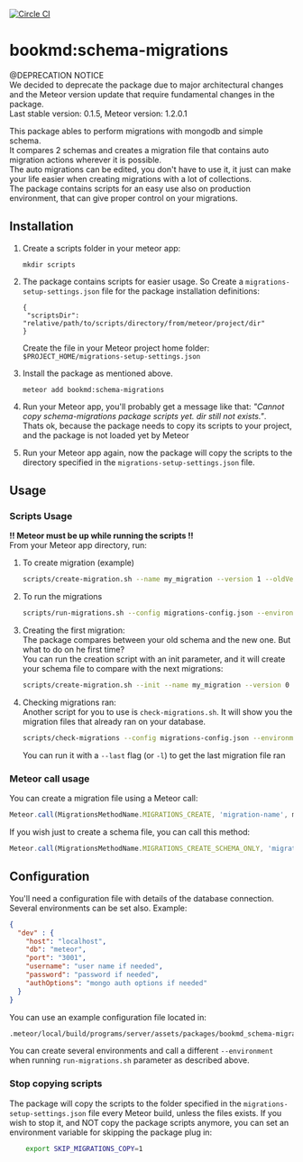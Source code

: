 [![Circle CI](https://circleci.com/gh/bookmd/schema-migrations.svg?style=svg&circle-token=461785e8b633ffd75c08e055f5909cbeae73ba85)](https://circleci.com/gh/bookmd/schema-migrations)

# bookmd:schema-migrations

@DEPRECATION NOTICE   
We decided to deprecate the package due to major architectural changes and the Meteor version update that require fundamental changes in the package.   
Last stable version: 0.1.5, Meteor version: 1.2.0.1   
   
This package ables to perform migrations with mongodb and simple schema.   
It compares 2 schemas and creates a migration file that contains auto migration actions wherever it is possible.   
The auto migrations can be edited, you don't have to use it, it just can make your life easier when creating migrations with a lot of collections.    
The package contains scripts for an easy use also on production environment, that can give proper control on your migrations.

## Installation

1. Create a scripts folder in your meteor app:   
    ```
    mkdir scripts
    ```   

2. The package contains scripts for easier usage. So Create a ```migrations-setup-settings.json``` file for the package installation definitions:
   ```
   {
    "scriptsDir": "relative/path/to/scripts/directory/from/meteor/project/dir"
   }
   ```
   Create the file in your Meteor project home folder: ```$PROJECT_HOME/migrations-setup-settings.json```
   
3. Install the package as mentioned above.
    ```
    meteor add bookmd:schema-migrations
    ```
4. Run your Meteor app, you'll probably get a message like that: _"Cannot copy schema-migrations package scripts yet. dir still not exists."_.   
Thats ok, because the package needs to copy its scripts to your project, and the package is not loaded yet by Meteor
5. Run your Meteor app again, now the package will copy the scripts to the directory specified in the ```migrations-setup-settings.json``` file.

## Usage

### Scripts Usage

**!! Meteor must be up while running the scripts !!**  
From your Meteor app directory, run:

1. To create migration (example)
    ```bash
    scripts/create-migration.sh --name my_migration --version 1 --oldVersion 0 --path /path/to/migrations/parent/dir
    ```
  
2. To run the migrations
    ```bash
    scripts/run-migrations.sh --config migrations-config.json --environment dev --op up --targetDir /path/to/migrations/parent/dir
    ```

3. Creating the first migration:   
    The package compares between your old schema and the new one. But what to do on he first time?   
    You can run the creation script with an init parameter, and it will create your schema file to compare with the next migrations:   
    ```bash
    scripts/create-migration.sh --init --name my_migration --version 0 --path /path/to/migrations/parent/dir
    ```
    
4. Checking migrations ran:   
    Another script for you to use is ```check-migrations.sh```. It will show you the migration files that already ran on your database.
    ```bash
    scripts/check-migrations --config migrations-config.json --environment dev
    ```
        
    You can run it with a ```--last``` flag (or ```-l```) to get the last migration file ran


### Meteor call usage
You can create a migration file using a Meteor call:
```javascript
Meteor.call(MigrationsMethodName.MIGRATIONS_CREATE, 'migration-name', migration-version, migration-old-version, '/absolute/path/to/migrations/parent/dir');
```

If you wish just to create a schema file, you can call this method:
```javascript
Meteor.call(MigrationsMethodName.MIGRATIONS_CREATE_SCHEMA_ONLY, 'migration-name', migration-version, '/absolute/path/to/migrations/parent/dir');
```

## Configuration
You'll need a configuration file with details of the database connection.  
Several environments can be set also.
Example:
  ```json
  {
    "dev" : {
      "host": "localhost",
      "db": "meteor",
      "port": "3001",
      "username": "user name if needed",
      "password": "password if needed",
      "authOptions": "mongo auth options if needed"
    }
  }
  ```

You can use an example configuration file located in:
  ```bash
  .meteor/local/build/programs/server/assets/packages/bookmd_schema-migrations/migrations-config.json
  ```

You can create several environments and call a different ```--environment``` when running ```run-migrations.sh``` parameter as described above.

### Stop copying scripts
The package will copy the scripts to the folder specified in the ```migrations-setup-settings.json``` file every Meteor build, unless the files exists.
If you wish to stop it, and NOT copy the package scripts anymore, you can set an environment variable for skipping the package plug in:

```bash
    export SKIP_MIGRATIONS_COPY=1
```
